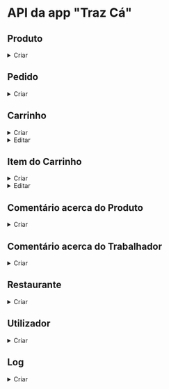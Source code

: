 # API da app "Traz Cá"
## Produto

<details>
  <summary>Criar</summary>
  <pre> Criar um produto. </pre>

  **[POST]** `{{host}}/insertProduct`
  
**Body**
| Campo      | Tipo | Descrição                           | Obrigatório |
|:---------------|:----:|:------------------------------------|:-----------:|
| `name`     | string  | Nome do produto.         |     Sim     |  
| `price` | double  | Preço do produto. |     Sim     |             
| `category` | string  | Categoria do produto. |     Sim     |
| `idRestaurant` | integer  | ID do Restaurante do produto. |     Sim     |
| `description` | string  | Descrição do produto. |     Não     |
| `image` | string  | Imagem do produto. |     Não     |
| `nStars` | integer  | Número de estrelas do produto. |     Não     |
| `allergens` | string  | Alergénicos do produto. |     Não     |
| `mainIngredients` | string  | Ingredientes principais do produto. |     Não     |
| `nutritionalValue` | string  | Valor nutricional do produto. |     Não     |

```json
{
    "name": "Crispy Chicken",
    "price": 1.00,
    "category": "Hamburger",
    "idRestaurant": 1,
    "description": "Crocante por fora, suave por dentro. O melhor frango com um panado crocante, tomate acabado de cortar, alface fresca e maionese num pão de sementes acabado de torrar. Uma verdadeira obra de arte.",
    "image": "https://www.nit.pt/wp-content/uploads/2020/10/6f7b4074e48a10d14e8cd990c4b646e7-754x394.jpg",
    "nStars": 5,
    "allergens": "Glúten, Ovo, Aipo, Sésamo, Pode conter tremoços, Pode conter mostarda, Pode conter proteína de soja, Pode conter produtos lácteos, Pode conter SO2 e sulfitos",
    "mainIngredients": "Alface, Tomate, Maionese",
    "nutritionalValue": "Peso 189g, Calorias 516kcal, Proteínas 16.4g, Carboidratos 42.2g, Açúcar 6.3g, Açúcar adicionado 0.9g, Gorduras 30.5g, Gorduras monoinsaturadas 12g, Gorduras pollinsaturadas 13.3g, Gordura saturada 5.6g, Gordura trans hidrogenada 0g, Gordura trans natural 0.2g, Gordura trans 0.2g, Fibra 3.3g, Sódio 725mg, Sal 1812mg, Sal adicionado 1812mg"
}
```
**Response**

201 Created
```json
{
    "Produto criado com sucesso"
}
```
404 Error
```json
{
    "Produto criado sem sucesso"
}
```
</details>


## Pedido

<details>
  <summary>Criar</summary>
  <pre> Insere dados de um pedido em formato JSON. </pre>
  
* **URL**

  /insertOrder

* **Método:**

  `POST`
  
*  **Parâmetros de URL**

   Nenhum

* **Parâmetros de dados**

  **Obrigatório:**
 
   `timeUserAddress=[datetime]`
   `idCart=[integer]`

* **Resposta de sucesso:**

  * **StatusCode:** 200 <br />
    **Message:** `{ "Pedido criado com sucesso" }`
 
* **Resposta de erro:**

  * **StatusCode:** 404 <br />
    **Message:** `{ motivo do erro }`

  OU

  * **StatusCode:** 404 <br />
    **Message:** `{ "Pedido criado sem sucesso" }`
</details>


## Carrinho

<details>
  <summary>Criar</summary>
  <pre> Insere dados de um carrinho em formato JSON. </pre>
  
* **URL**

  /insertCart

* **Método:**

  `POST`
  
*  **Parâmetros de URL**

   Nenhum

* **Parâmetros de dados**

  **Obrigatório:**
 
   `subtotal=[decimal]`
   `deliveryFee=[decimal]`
   `discount=[decimal]`
   `total=[decimal]`
   `idUser=[integer]`

* **Resposta de sucesso:**

  * **StatusCode:** 200 <br />
    **Message:** `{ "Carrinho criado com sucesso" }`
 
* **Resposta de erro:**

  * **StatusCode:** 404 <br />
    **Message:** `{ motivo do erro }`

  OU

  * **StatusCode:** 404 <br />
    **Message:** `{ "Carrinho criado sem sucesso" }`
</details>

<details>
  <summary>Editar</summary>
  <pre> Edita dados de um carrinho em formato JSON. </pre>
  
* **URL**

  /editCart/{id}

* **Método:**

  `PUT`
  
*  **Parâmetros de URL**

   id

* **Parâmetros de dados**

  **Obrigatório:**
  
   `status=[string]`

  **Opcional:**
 
   `subtotal=[decimal]`
   `deliveryFee=[decimal]`
   `discount=[decimal]`
   `total=[decimal]`
   `idUser=[integer]`

* **Resposta de sucesso:**

  * **StatusCode:** 200 <br />
    **Message:** `{ "Dados do carrinho atualizados com sucesso" }`
 
* **Resposta de erro:**

  * **StatusCode:** 404 <br />
    **Message:** `{ motivo do erro }`

  OU

  * **StatusCode:** 404 <br />
    **Message:** `{ "Dados do carrinho atualizados sem sucesso" }`
</details>


## Item do Carrinho

<details>
  <summary>Criar</summary>
  <pre> Insere dados de um item do carrinho em formato JSON. </pre>
  
* **URL**

  /insertCartItem

* **Método:**

  `POST`
  
*  **Parâmetros de URL**

   Nenhum

* **Parâmetros de dados**

  **Obrigatório:**
 
   `quantity=[integer]`
   `idProduct=[integer]`
   `idCart=[integer]`
   
   
   **Opcional:**
 
   `noteProduct=[string]`

* **Resposta de sucesso:**

  * **StatusCode:** 200 <br />
    **Message:** `{ "Item do carrinho criado com sucesso" }`
 
* **Resposta de erro:**

  * **StatusCode:** 404 <br />
    **Message:** `{ motivo do erro }`

  OU

  * **StatusCode:** 404 <br />
    **Message:** `{ "Item do carrinho criado sem sucesso" }`
</details>


<details>
  <summary>Editar</summary>
  <pre> Edita dados de um item do carrinho em formato JSON. </pre>
  
* **URL**

  /editCartItem/{id}

* **Método:**

  `PUT`
  
*  **Parâmetros de URL**

   id

* **Parâmetros de dados**

  **Obrigatório:**
  
   `status=[string]`

  **Opcional:**
 
   `idCart=[integer]`
   `idProduct=[integer]`
   `quantity=[integer]`
   `noteProduct=[string]`

* **Resposta de sucesso:**

  * **StatusCode:** 200 <br />
    **Message:** `{ "Dados do item do carrinho atualizados com sucesso" }`
 
* **Resposta de erro:**

  * **StatusCode:** 404 <br />
    **Message:** `{ motivo do erro }`

  OU

  * **StatusCode:** 404 <br />
    **Message:** `{ "Dados do item do carrinho atualizados sem sucesso" }`
</details>


## Comentário acerca do Produto

<details>
  <summary>Criar</summary>
  <pre> Insere dados de um comentário acerca de um produto em formato JSON. </pre>
  
* **URL**

  /insertCommentProduct

* **Método:**

  `POST`
  
*  **Parâmetros de URL**

   Nenhum

* **Parâmetros de dados**

  **Obrigatório:**
 
   `nameClient=[string]`
   `idProduct=[integer]`
   
   
   **Opcional:**
 
   `image=[string]`
   `nStars=[integer]`
   `text=[string]`

* **Resposta de sucesso:**

  * **StatusCode:** 200 <br />
    **Message:** `{ "Comentário criado com sucesso" }`
 
* **Resposta de erro:**

  * **StatusCode:** 404 <br />
    **Message:** `{ motivo do erro }`

  OU

  * **StatusCode:** 404 <br />
    **Message:** `{ "Comentário criado sem sucesso" }`
</details>


## Comentário acerca do Trabalhador

<details>
  <summary>Criar</summary>
  <pre> Insere dados de um comentário acerca de um trabalhador em formato JSON. </pre>
  
* **URL**

  /insertCommentWorker

* **Método:**

  `POST`
  
*  **Parâmetros de URL**

   Nenhum

* **Parâmetros de dados**

  **Obrigatório:**
 
   `nameClient=[string]`
   `idWorker=[integer]`
   
   
   **Opcional:**
 
   `image=[string]`
   `nStars=[integer]`
   `text=[string]`

* **Resposta de sucesso:**

  * **StatusCode:** 200 <br />
    **Message:** `{ "Comentário criado com sucesso" }`
 
* **Resposta de erro:**

  * **StatusCode:** 404 <br />
    **Message:** `{ motivo do erro }`

  OU

  * **StatusCode:** 404 <br />
    **Message:** `{ "Comentário criado sem sucesso" }`
</details>


## Restaurante

<details>
  <summary>Criar</summary>
  <pre> Insere dados de um restaurante em formato JSON. </pre>
  
* **URL**

  /insertRestaurant

* **Método:**

  `POST`
  
*  **Parâmetros de URL**

   Nenhum

* **Parâmetros de dados**

  **Obrigatório:**
 
   `name=[string]`
   `address=[string]`
   
   
   **Opcional:**
 
   `image=[string]`
   `nStars=[integer]`
   `allCategories=[string]`
   `cheapPriceProduct=[integer]`
   `distanceUserAddress=[integer]`
   `description=[string]`

* **Resposta de sucesso:**

  * **StatusCode:** 200 <br />
    **Message:** `{ "Restaurante criado com sucesso" }`
 
* **Resposta de erro:**

  * **StatusCode:** 404 <br />
    **Message:** `{ motivo do erro }`

  OU

  * **StatusCode:** 404 <br />
    **Message:** `{ "Restaurante criado sem sucesso" }`
</details>




## Utilizador
    
<details>
  <summary>Criar</summary>
  <pre> Insere dados de um utilizador em formato JSON. </pre>
  
* **URL**

  /insertUser

* **Método:**

  `POST`
  
*  **Parâmetros de URL**

   Nenhum

* **Parâmetros de dados**

  **Obrigatório:**
 
   `name=[string]`
   `role=[string]`
   `address=[string]`
   `email=[string]`
   `password=[string]`
   `paypal=[string]`
   
   
   **Opcional:**
 
   `phoneNumber=[string]`

* **Resposta de sucesso:**

  * **StatusCode:** 200 <br />
    **Message:** `{ "Utilizador criado com sucesso" }`
 
* **Resposta de erro:**

  * **StatusCode:** 404 <br />
    **Message:** `{ motivo do erro }`

  OU

  * **StatusCode:** 404 <br />
    **Message:** `{ "Utilizador criado sem sucesso" }`
</details>



## Log
    
<details>
  <summary>Criar</summary>
  <pre> Insere dados de uma log em formato JSON. </pre>
  
* **URL**

  /insertLog

* **Método:**

  `POST`
  
*  **Parâmetros de URL**

   Nenhum

* **Parâmetros de dados**

  **Obrigatório:**
 
   `dateTime=[dateTime]`
   `idUser=[integer]`
   `type=[string]`
   `titleLog=[string]`
   
   **Opcional:**
 
   `resume=[string]`

* **Resposta de sucesso:**

  * **StatusCode:** 200 <br />
    **Message:** `{ "Log criada com sucesso" }`
 
* **Resposta de erro:**

  * **StatusCode:** 404 <br />
    **Message:** `{ motivo do erro }`

  OU

  * **StatusCode:** 404 <br />
    **Message:** `{ "Log criada sem sucesso" }`
</details>
